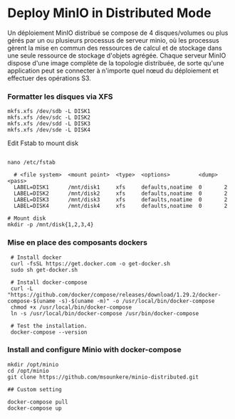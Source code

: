 # Deploy MinIO in Distributed Mode

Un déploiement MinIO distribué se compose de 4 disques/volumes ou plus gérés par un ou plusieurs processus de serveur minio, où les processus gèrent la mise en commun des ressources de calcul et de stockage dans une seule ressource de stockage d'objets agrégée. Chaque serveur MinIO dispose d'une image complète de la topologie distribuée, de sorte qu'une application peut se connecter à n'importe quel nœud du déploiement et effectuer des opérations S3.

### Formatter les disques via XFS
```
mkfs.xfs /dev/sdb -L DISK1
mkfs.xfs /dev/sdc -L DISK2
mkfs.xfs /dev/sdd -L DISK3
mkfs.xfs /dev/sde -L DISK4
```
Edit Fstab to mount disk
```

nano /etc/fstab

  # <file system>  <mount point>  <type>  <options>         <dump>  <pass>
  LABEL=DISK1      /mnt/disk1     xfs     defaults,noatime  0       2
  LABEL=DISK2      /mnt/disk2     xfs     defaults,noatime  0       2
  LABEL=DISK3      /mnt/disk3     xfs     defaults,noatime  0       2
  LABEL=DISK4      /mnt/disk4     xfs     defaults,noatime  0       2
  
# Mount disk 
mkdir -p /mnt/disk{1,2,3,4}
```
### Mise en place des composants dockers
```
 # Install docker
 curl -fsSL https://get.docker.com -o get-docker.sh
 sudo sh get-docker.sh
 
 # Install docker-compose
 curl -L "https://github.com/docker/compose/releases/download/1.29.2/docker-compose-$(uname -s)-$(uname -m)" -o /usr/local/bin/docker-compose
 chmod +x /usr/local/bin/docker-compose
 ln -s /usr/local/bin/docker-compose /usr/bin/docker-compose
 
 # Test the installation.
 docker-compose --version
```
### Install and configure Minio with docker-compose
```
mkdir /opt/minio
cd /opt/minio
git clone https://github.com/msounkere/minio-distributed.git

## Custom setting

docker-compose pull
docker-compose up
```
